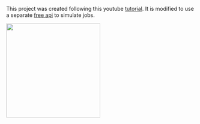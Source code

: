 This project was created following this youtube [tutorial](https://www.youtube.com/watch?v=mJ3bGvy0WAY).
It is modified to use a separate [free api](https://tenders.guru/ro/api) to simulate jobs.

<img src="https://github.com/MontherC/job-app-expo/assets/59069903/3d45decc-7c2b-4967-8487-9485ff4c0d26" width="250"/>
